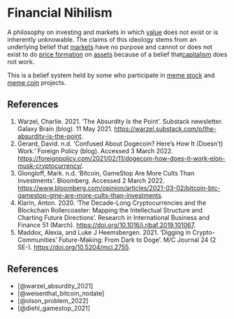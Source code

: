 # Financial Nihilism
A philosophy on investing and markets in which [value](../value.md) does not exist or is inherently unknowable. The claims of this ideology stems from an underlying belief that [markets](../market.md) have no purpose and cannot or does not exist to do [price formation](../price-formation.md) on [assets](../assets.md) because of a belief that[capitalism](capitalism.md) does not work.

This is a belief system held by some who participate in [meme stock](../meme-stock.md) and [meme coin](../memecoin.md) projects.

## References
1. Warzel, Charlie. 2021. ‘The Absurdity Is the Point’. Substack newsletter. Galaxy Brain (blog). 11 May 2021. https://warzel.substack.com/p/the-absurdity-is-the-point.
1. Gerard, David. n.d. ‘Confused About Dogecoin? Here’s How It (Doesn’t) Work.’ Foreign Policy (blog). Accessed 3 March 2022. https://foreignpolicy.com/2021/02/11/dogecoin-how-does-it-work-elon-musk-cryptocurrency/.
1. Glongloff, Mark. n.d. ‘Bitcoin, GameStop Are More Cults Than Investments’. Bloomberg. Accessed 2 March 2022. https://www.bloomberg.com/opinion/articles/2021-03-02/bitcoin-btc-gamestop-gme-are-more-cults-than-investments.
1. Klarin, Anton. 2020. ‘The Decade-Long Cryptocurrencies and the Blockchain Rollercoaster: Mapping the Intellectual Structure and Charting Future Directions’. Research in International Business and Finance 51 (March). https://doi.org/10.1016/j.ribaf.2019.101067.
1. Maddox, Alexia, and Luke J Heemsbergen. 2021. ‘Digging in Crypto-Communities’ Future-Making: From Dark to Doge’. M/C Journal 24 (2 SE-). https://doi.org/10.5204/mcj.2755.

## References
* [@warzel_absurdity_2021]
* [@weisenthal_bitcoin_nodate]
* [@olson_problem_2022]
* [@diehl_gamestop_2021]
